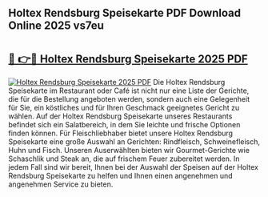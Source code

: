 ## Holtex Rendsburg Speisekarte PDF Download Online 2025 vs7eu

# <h2><a href="http://gcah7a.nevu.top/?p=Holtex+Rendsburg+Speisekarte">🔗 👉🔴 Holtex Rendsburg Speisekarte 2025 PDF</a></h2>

[![Holtex Rendsburg Speisekarte 2025 PDF](https://i.imgur.com/dBaPXMq.png)](http://gcah7a.nevu.top/?p=Holtex+Rendsburg+Speisekarte)
Die Holtex Rendsburg Speisekarte im Restaurant oder Café ist nicht nur eine Liste der Gerichte, die für die Bestellung angeboten werden, sondern auch eine Gelegenheit für Sie, ein köstliches und für Ihren Geschmack geeignetes Gericht zu wählen. Auf der Holtex Rendsburg Speisekarte unseres Restaurants befindet sich ein Salatbereich, in dem Sie leichte und frische Optionen finden können. Für Fleischliebhaber bietet unsere Holtex Rendsburg Speisekarte eine große Auswahl an Gerichten: Rindfleisch, Schweinefleisch, Huhn und Fisch. Unseren Auserwählten bieten wir Gourmet-Gerichte wie Schaschlik und Steak an, die auf frischem Feuer zubereitet werden. In jedem Fall sind wir bereit, Ihnen bei der Auswahl der Speisen auf der Holtex Rendsburg Speisekarte zu helfen und Ihnen einen angenehmen und angenehmen Service zu bieten.
